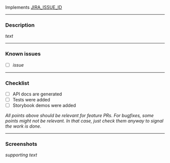 Implements [JIRA_ISSUE_ID](https://dhis2.atlassian.net/browse/JIRA_ISSUE_ID)

---

### Description

_text_

---

### Known issues

-   [ ] _issue_

---

### Checklist

-   [ ] API docs are generated
-   [ ] Tests were added
-   [ ] Storybook demos were added

_All points above should be relevant for feature PRs. For bugfixes, some points might not be relevant. In that case, just check them anyway to signal the work is done._

---

### Screenshots

_supporting text_
